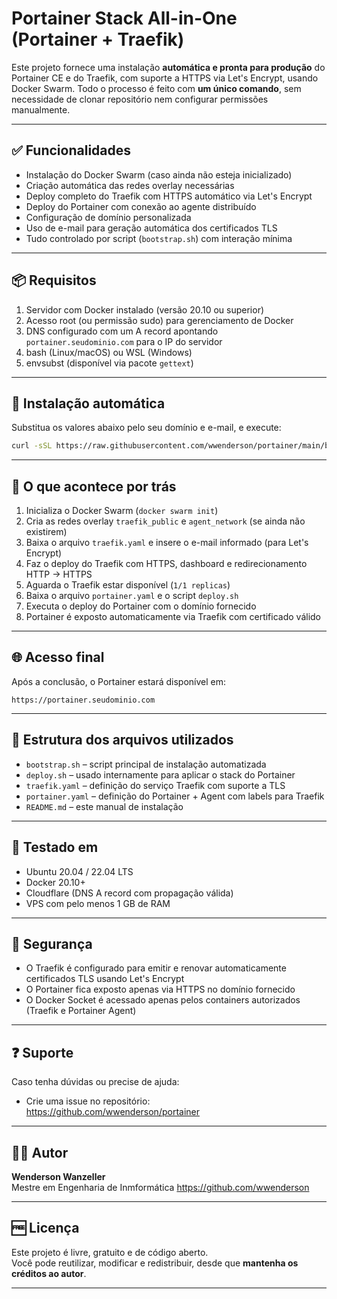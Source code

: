 # Portainer Stack All-in-One (Portainer + Traefik)

Este projeto fornece uma instalação **automática e pronta para produção** do Portainer CE e do Traefik, com suporte a HTTPS via Let's Encrypt, usando Docker Swarm. Todo o processo é feito com **um único comando**, sem necessidade de clonar repositório nem configurar permissões manualmente.

---

## ✅ Funcionalidades

- Instalação do Docker Swarm (caso ainda não esteja inicializado)
- Criação automática das redes overlay necessárias
- Deploy completo do Traefik com HTTPS automático via Let's Encrypt
- Deploy do Portainer com conexão ao agente distribuído
- Configuração de domínio personalizada
- Uso de e-mail para geração automática dos certificados TLS
- Tudo controlado por script (`bootstrap.sh`) com interação mínima

---

## 📦 Requisitos

1. Servidor com Docker instalado (versão 20.10 ou superior)
2. Acesso root (ou permissão sudo) para gerenciamento de Docker
3. DNS configurado com um A record apontando `portainer.seudominio.com` para o IP do servidor
4. bash (Linux/macOS) ou WSL (Windows)
5. envsubst (disponível via pacote `gettext`)

---

## 🚀 Instalação automática

Substitua os valores abaixo pelo seu domínio e e-mail, e execute:

```bash
curl -sSL https://raw.githubusercontent.com/wwenderson/portainer/main/bootstrap.sh | bash -s -- portainer.seudominio.com seu_email@dominio.com
```

---

## 🔧 O que acontece por trás

1. Inicializa o Docker Swarm (`docker swarm init`)
2. Cria as redes overlay `traefik_public` e `agent_network` (se ainda não existirem)
3. Baixa o arquivo `traefik.yaml` e insere o e-mail informado (para Let's Encrypt)
4. Faz o deploy do Traefik com HTTPS, dashboard e redirecionamento HTTP → HTTPS
5. Aguarda o Traefik estar disponível (`1/1 replicas`)
6. Baixa o arquivo `portainer.yaml` e o script `deploy.sh`
7. Executa o deploy do Portainer com o domínio fornecido
8. Portainer é exposto automaticamente via Traefik com certificado válido

---

## 🌐 Acesso final

Após a conclusão, o Portainer estará disponível em:

```
https://portainer.seudominio.com
```

---

## 📁 Estrutura dos arquivos utilizados

- `bootstrap.sh` – script principal de instalação automatizada
- `deploy.sh` – usado internamente para aplicar o stack do Portainer
- `traefik.yaml` – definição do serviço Traefik com suporte a TLS
- `portainer.yaml` – definição do Portainer + Agent com labels para Traefik
- `README.md` – este manual de instalação

---

## 🧪 Testado em

- Ubuntu 20.04 / 22.04 LTS
- Docker 20.10+
- Cloudflare (DNS A record com propagação válida)
- VPS com pelo menos 1 GB de RAM

---

## 🔐 Segurança

- O Traefik é configurado para emitir e renovar automaticamente certificados TLS usando Let's Encrypt
- O Portainer fica exposto apenas via HTTPS no domínio fornecido
- O Docker Socket é acessado apenas pelos containers autorizados (Traefik e Portainer Agent)

---

## ❓ Suporte

Caso tenha dúvidas ou precise de ajuda:

- Crie uma issue no repositório:  
  https://github.com/wwenderson/portainer

---

## 👨‍💻 Autor

**Wenderson Wanzeller**  
Mestre em Engenharia de Inmformática 
https://github.com/wwenderson

---

## 🆓 Licença

Este projeto é livre, gratuito e de código aberto.  
Você pode reutilizar, modificar e redistribuir, desde que **mantenha os créditos ao autor**.

---